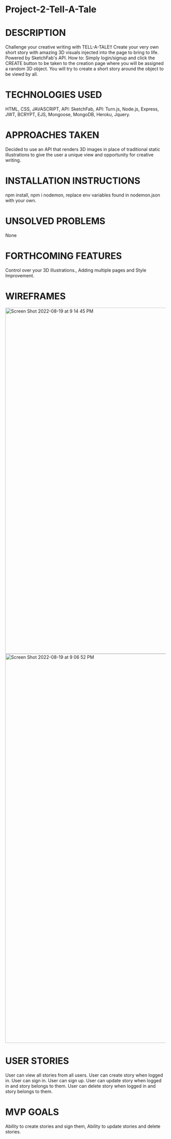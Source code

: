# Project-2-Tell-A-Tale

# DESCRIPTION
Challenge your creative writing with TELL-A-TALE!! Create your very own short story with amazing 3D visuals injected into the page to bring to life. Powered by SketchFab's API. How to: Simply login/signup and click the CREATE button to be taken to the creation page where you will be assigned a random 3D object. You will try to create a short story around the object to be viewd by all.

# TECHNOLOGIES USED
HTML, CSS, JAVASCRIPT, API: SketchFab, API: Turn.js, Node.js, Express, JWT, BCRYPT, EJS, Mongoose, MongoDB, Heroku, Jquery.

# APPROACHES TAKEN
Decided to use an API that renders 3D images in place of traditional static illustrations to give the user a unique view and opportunity for creative writing.

# INSTALLATION INSTRUCTIONS
npm install, npm i nodemon, replace env variables found in nodemon.json with your own.

# UNSOLVED PROBLEMS
None

# FORTHCOMING FEATURES
Control over your 3D illustrations., Adding multiple pages and Style Improvement.

# WIREFRAMES

<img width="1082" alt="Screen Shot 2022-08-19 at 9 14 45 PM" src="https://user-images.githubusercontent.com/105605004/187768660-a241aa67-8a78-4a8c-bf03-19ed5d5990b8.png">
<img width="1217" alt="Screen Shot 2022-08-19 at 9 06 52 PM" src="https://user-images.githubusercontent.com/105605004/187768729-14d63cbf-1c13-4bc1-9d27-b2a884789c71.png">

# USER STORIES
User can view all stories from all users. User can create story when logged in. User can sign in. User can sign up. User can update story when logged in and story belongs to them. User can delete story when logged in and story belongs to them.

# MVP GOALS
Ability to create stories and sign them, Ability to update stories and delete stories.
